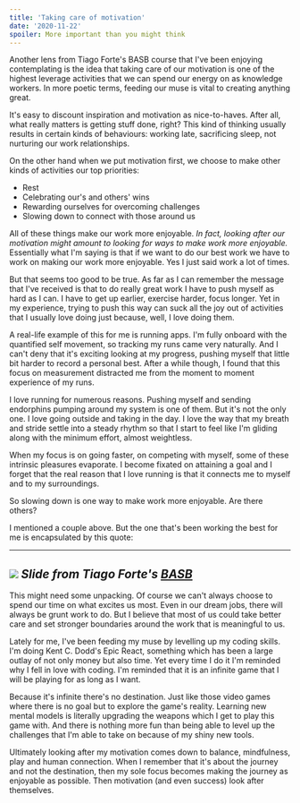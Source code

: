 ```yaml
---
title: 'Taking care of motivation'
date: '2020-11-22'
spoiler: More important than you might think
---
```


Another lens from Tiago Forte's BASB course that I've been enjoying contemplating is the idea that taking care of our motivation is one of the highest leverage activities that we can spend our energy on as knowledge workers. In more poetic terms, feeding our muse is vital to creating anything great.

It's easy to discount inspiration and motivation as nice-to-haves. After all, what really matters is getting stuff done, right? This kind of thinking usually results in certain kinds of behaviours: working late, sacrificing sleep, not nurturing our work relationships.

On the other hand when we put motivation first, we choose to make other kinds of activities our top priorities:

- Rest
- Celebrating our's and others' wins
- Rewarding ourselves for overcoming challenges
- Slowing down to connect with those around us

All of these things make our work more enjoyable. *In fact, looking after our motivation might amount to looking for ways to make work more enjoyable.* Essentially what I'm saying is that if we want to do our best work we have to work on making our work more enjoyable. Yes I just said work a lot of times.

But that seems too good to be true. As far as I can remember the message that I've received is that to do really great work I have to push myself as hard as I can. I have to get up earlier, exercise harder, focus longer. Yet in my experience, trying to push this way can suck all the joy out of activities that I usually love doing just because, well, I love doing them.

A real-life example of this for me is running apps. I'm fully onboard with the quantified self movement, so tracking my runs came very naturally. And I can't deny that it's exciting looking at my progress, pushing myself that little bit harder to record a personal best. After a while though, I found that this focus on measurement distracted me from the moment to moment experience of my runs.

I love running for numerous reasons. Pushing myself and sending endorphins pumping around my system is one of them. But it's not the only one. I love going outside and taking in the day. I love the way that my breath and stride settle into a steady rhythm so that I start to feel like I'm gliding along with the minimum effort, almost weightless.

When my focus is on going faster, on competing with myself, some of these intrinsic pleasures evaporate. I become fixated on attaining a goal and I forget that the real reason that I love running is that it connects me to myself and to my surroundings.

So slowing down is one way to make work more enjoyable. Are there others?

I mentioned a couple above. But the one that's been working the best for me is encapsulated by this quote:

---
![](https://www.notion.so/image/https%3A%2F%2Fs3-us-west-2.amazonaws.com%2Fsecure.notion-static.com%2F7071b7a6-91b7-499d-bf08-db0c71521bc5%2FScreenshot_2020-11-03_at_08.58.34.png?table=block&id=32d8ecc9-e8fa-45e6-940b-087bd014945d&width=4860&userId=&cache=v2)
*Slide from Tiago Forte's [BASB](https://www.buildingasecondbrain.com/)*
---

This might need some unpacking. Of course we can't always choose to spend our time on what excites us most. Even in our dream jobs, there will always be grunt work to do. But I believe that most of us could take better care and set stronger boundaries around the work that is meaningful to us.

Lately for me, I've been feeding my muse by levelling up my coding skills. I'm doing Kent C. Dodd's Epic React, something which has been a large outlay of not only money but also time. Yet every time I do it I'm reminded why I fell in love with coding. I'm reminded that it is an infinite game that I will be playing for as long as I want.

Because it's infinite there's no destination. Just like those video games where there is no goal but to explore the game's reality. Learning new mental models is literally upgrading the weapons which I get to play this game with. And there is nothing more fun than being able to level up the challenges that I'm able to take on because of my shiny new tools.

Ultimately looking after my motivation comes down to balance, mindfulness, play and human connection. When I remember that it's about the journey and not the destination, then my sole focus becomes making the journey as enjoyable as possible. Then motivation (and even success) look after themselves.